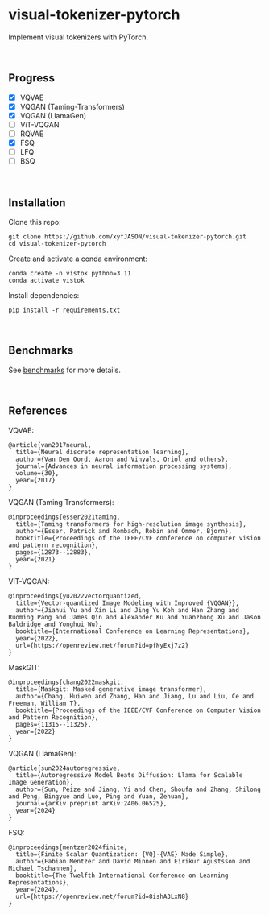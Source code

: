 # visual-tokenizer-pytorch

Implement visual tokenizers with PyTorch.

<br/>



## Progress

- [x] VQVAE
- [x] VQGAN (Taming-Transformers)
- [x] VQGAN (LlamaGen)
- [ ] ViT-VQGAN
- [ ] RQVAE
- [x] FSQ
- [ ] LFQ
- [ ] BSQ

<br/>



## Installation

Clone this repo:

```shell
git clone https://github.com/xyfJASON/visual-tokenizer-pytorch.git
cd visual-tokenizer-pytorch
```

Create and activate a conda environment:

```shell
conda create -n vistok python=3.11
conda activate vistok
```

Install dependencies:

```shell
pip install -r requirements.txt
```

<br/>



## Benchmarks

See [benchmarks](./docs) for more details.

<br/>



## References

VQVAE:

```
@article{van2017neural,
  title={Neural discrete representation learning},
  author={Van Den Oord, Aaron and Vinyals, Oriol and others},
  journal={Advances in neural information processing systems},
  volume={30},
  year={2017}
}
```

VQGAN (Taming Transformers):

```
@inproceedings{esser2021taming,
  title={Taming transformers for high-resolution image synthesis},
  author={Esser, Patrick and Rombach, Robin and Ommer, Bjorn},
  booktitle={Proceedings of the IEEE/CVF conference on computer vision and pattern recognition},
  pages={12873--12883},
  year={2021}
}
```

ViT-VQGAN:

```
@inproceedings{yu2022vectorquantized,
  title={Vector-quantized Image Modeling with Improved {VQGAN}},
  author={Jiahui Yu and Xin Li and Jing Yu Koh and Han Zhang and Ruoming Pang and James Qin and Alexander Ku and Yuanzhong Xu and Jason Baldridge and Yonghui Wu},
  booktitle={International Conference on Learning Representations},
  year={2022},
  url={https://openreview.net/forum?id=pfNyExj7z2}
}
```

MaskGIT:

```
@inproceedings{chang2022maskgit,
  title={Maskgit: Masked generative image transformer},
  author={Chang, Huiwen and Zhang, Han and Jiang, Lu and Liu, Ce and Freeman, William T},
  booktitle={Proceedings of the IEEE/CVF Conference on Computer Vision and Pattern Recognition},
  pages={11315--11325},
  year={2022}
}
```

VQGAN (LlamaGen):

```
@article{sun2024autoregressive,
  title={Autoregressive Model Beats Diffusion: Llama for Scalable Image Generation},
  author={Sun, Peize and Jiang, Yi and Chen, Shoufa and Zhang, Shilong and Peng, Bingyue and Luo, Ping and Yuan, Zehuan},
  journal={arXiv preprint arXiv:2406.06525},
  year={2024}
}
```

FSQ:

```
@inproceedings{mentzer2024finite,
  title={Finite Scalar Quantization: {VQ}-{VAE} Made Simple},
  author={Fabian Mentzer and David Minnen and Eirikur Agustsson and Michael Tschannen},
  booktitle={The Twelfth International Conference on Learning Representations},
  year={2024},
  url={https://openreview.net/forum?id=8ishA3LxN8}
}
```

